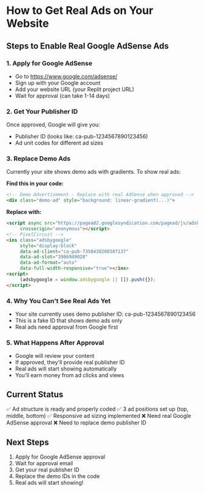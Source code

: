 # How to Get Real Ads on Your Website

## Steps to Enable Real Google AdSense Ads

### 1. Apply for Google AdSense
- Go to https://www.google.com/adsense/
- Sign up with your Google account
- Add your website URL (your Replit project URL)
- Wait for approval (can take 1-14 days)

### 2. Get Your Publisher ID
Once approved, Google will give you:
- Publisher ID (looks like: ca-pub-1234567890123456)
- Ad unit codes for different ad sizes

### 3. Replace Demo Ads
Currently your site shows demo ads with gradients. To show real ads:

**Find this in your code:**
```html
<!-- Demo Advertisement - Replace with real AdSense when approved -->
<div class="demo-ad" style="background: linear-gradient(...)">
```

**Replace with:**
```html
<script async src="https://pagead2.googlesyndication.com/pagead/js/adsbygoogle.js?client=ca-pub-7350438200387137"
     crossorigin="anonymous"></script>
<!-- PixelCircuit -->
<ins class="adsbygoogle"
     style="display:block"
     data-ad-client="ca-pub-7350438200387137"
     data-ad-slot="3986949028"
     data-ad-format="auto"
     data-full-width-responsive="true"></ins>
<script>
     (adsbygoogle = window.adsbygoogle || []).push({});
</script>
```

### 4. Why You Can't See Real Ads Yet
- Your site currently uses demo publisher ID: ca-pub-1234567890123456
- This is a fake ID that shows demo ads only
- Real ads need approval from Google first

### 5. What Happens After Approval
- Google will review your content
- If approved, they'll provide real publisher ID
- Real ads will start showing automatically
- You'll earn money from ad clicks and views

## Current Status
✅ Ad structure is ready and properly coded
✅ 3 ad positions set up (top, middle, bottom)
✅ Responsive ad sizing implemented
❌ Need real Google AdSense approval
❌ Need to replace demo publisher ID

## Next Steps
1. Apply for Google AdSense approval
2. Wait for approval email
3. Get your real publisher ID
4. Replace the demo IDs in the code
5. Real ads will start showing!